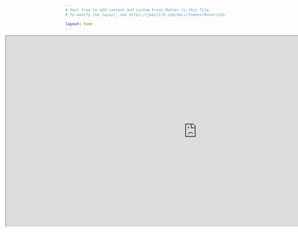 ```yaml
---
# Feel free to add content and custom Front Matter to this file.
# To modify the layout, see https://jekyllrb.com/docs/themes/#overriding-theme-defaults

layout: home
---
```

  
<head>
  <title>Move Embedded Iframe to the Left Example</title>
  <style>
    .iframe-container {
      margin-left: -5cm;
    }
  </style>
</head>
<body>
  <div class="iframe-container">
    <iframe src="https://www.wolframcloud.com/obj/d161cd7d-00c1-48b6-a5a8-df016b557d23?_embed=iframe" width="1200" height="600"></iframe>
  </div>
</body>

